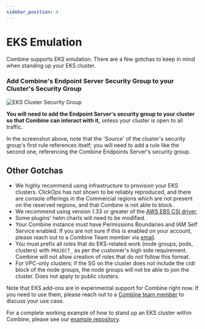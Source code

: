 ```yaml
---
sidebar_position: 4
---
```


# EKS Emulation

Combine supports EKS emulation. There are a few gotchas to keep in mind when standing up your EKS cluster.

### Add Combine's Endpoint Server Security Group to your Cluster's Security Group

![EKS Cluster Security Group](/aws/eks-cluster-sg.png)

**You will need to add the Endpoint Server's security group to your cluster so that Combine can interact with it,** unless your cluster is open to all traffic.

In the screenshot above, note that the 'Source' of the cluster's security group's first rule references itself; you will need to add a rule like the second one, referencing the Combine Endpoints Server's security group.


## Other Gotchas

- We highly recommend using infrastructure to provision your EKS clusters. ClickOps has not shown to be reliably reproduced, and there are console offerings in the Commercial regions which are not present on the reserved regions, and that Combine is not able to block.
- We recommend using version 1.33 or greater of the <a href="https://github.com/kubernetes-sigs/aws-ebs-csi-driver" target="_blank">AWS EBS CSI driver</a>, 
- Some plugins' helm charts will need to be modified.
- Your Combine instance must have Permissions Boundaries and IAM Self Service enabled. If you are not sure if this is enabled on your account, please reach out to a Combine Team member via <a href="mailto:service-request@sequoiainc.com">email</a>.
- You must prefix all roles that do EKS-related work (node groups, pods, clusters) with <code>PROJECT_</code> as per the customer's high side requirement. Combine will not allow creation of roles that do not follow this format.
- For VPC-only clusters: if the SG on the cluster does not include the cidr block of the node groups, the node groups will not be able to join the cluster. Does not apply to public clusters.

Note that EKS add-ons are in experimental support for Combine right now. If you need to use them, please reach out to a  <a href="mailto:service-request@sequoiainc.com">Combine team member</a> to discuss your use case.

For a complete working example of how to stand up an EKS cluster within Combine, please see our <a href="https://github.com/Combine-Pathfinder-Palisade/combine-examples/tree/main/combine-eks-example" target="_blank">example repository</a>.
